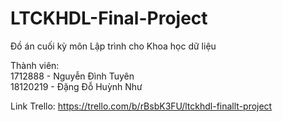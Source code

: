 # LTCKHDL-Final-Project
Đồ án cuối kỳ môn Lập trình cho Khoa học dữ liệu

Thành viên:\
1712888 - Nguyễn Đình Tuyên\
18120219 - Đặng Đỗ Huỳnh Như

Link Trello: https://trello.com/b/rBsbK3FU/ltckhdl-finallt-project

